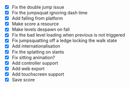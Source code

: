 - [x] Fix the double jump issue
- [x] Fix the jumpsquat ignoring dash time
- [x] Add falling from platform
- [x] Make score a resource
- [x] Make levels despawn on fall
- [x] Fix the bad level loading when previous is not triggered
- [x] Fix jumpsquatting off a ledge locking the walk state
- [x] Add internationalisation
- [x] Fix the splatting on slants
- [x] Fix sitting animation?
- [x] Add controller support
- [x] Add web export
- [x] Add touchscreen support
- [x] Save score
